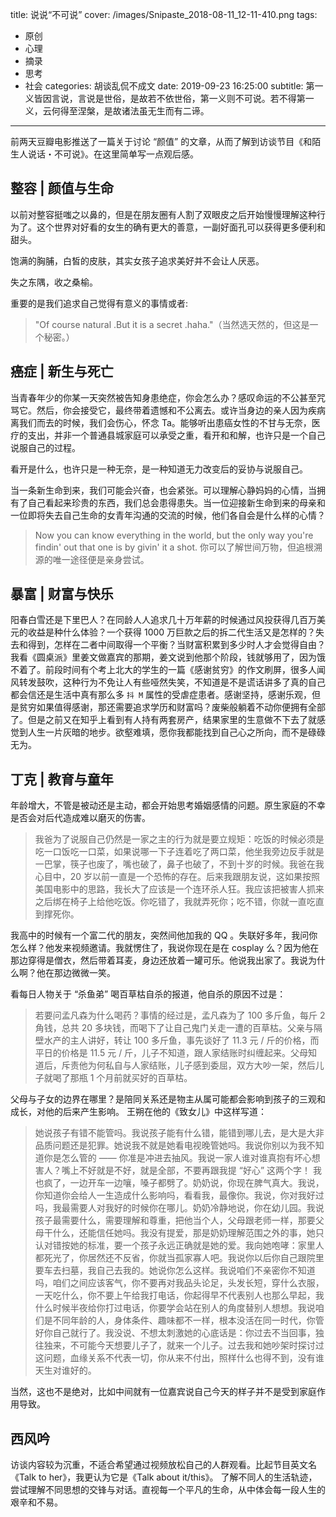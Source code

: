 title: 说说“不可说”
cover: /images/Snipaste_2018-08-11_12-11-410.png
tags:
  - 原创
  - 心理
  - 摘录
  - 思考
  - 社会
categories: 胡谈乱侃不成文
date: 2019-09-23 16:25:00
subtitle: 第一义皆因言说，言说是世俗，是故若不依世俗，第一义则不可说。若不得第一义，云何得至涅槃，是故诸法虽无生而有二谛。
---
前两天豆瓣电影推送了一篇关于讨论 “颜值” 的文章，从而了解到访谈节目《和陌生人说话・不可说》。在这里简单写一点观后感。

## 整容 | 颜值与生命

以前对整容挺嗤之以鼻的，但是在朋友圈有人割了双眼皮之后开始慢慢理解这种行为了。这个世界对好看的女生的确有更大的善意，一副好面孔可以获得更多便利和甜头。

饱满的胸脯，白皙的皮肤，其实女孩子追求美好并不会让人厌恶。

失之东隅，收之桑榆。

重要的是我们追求自己觉得有意义的事情或者:
>"Of course natural .But it is a secret .haha."（当然选天然的，但这是一个秘密。）

## 癌症 | 新生与死亡

当青春年少的你某一天突然被告知身患绝症，你会怎么办？感叹命运的不公甚至咒骂它。然后，你会接受它，最终带着遗憾和不公离去。或许当身边的亲人因为疾病离我们而去的时候，我们会伤心，怀念 Ta。能够听出患癌女性的不甘与无奈，医疗的支出，并非一个普通县城家庭可以承受之重，看开和和解，也许只是一个自己说服自己的过程。

看开是什么，也许只是一种无奈，是一种知道无力改变后的妥协与说服自己。

当一条新生命到来，我们可能会兴奋，也会紧张。可以理解心静妈妈的心情，当拥有了自己看起来珍贵的东西，我们总会患得患失。当一位迎接新生命到来的母亲和一位即将失去自己生命的女青年沟通的交流的时候，他们各自会是什么样的心情？

> Now you can know everything in the world, but the only way you're findin' out that one is by givin' it a shot. 
你可以了解世间万物，但追根溯源的唯一途径便是亲身尝试。

## 暴富 | 财富与快乐

阳春白雪还是下里巴人？在同龄人人追求几十万年薪的时候通过风投获得几百万美元的收益是种什么体验？一个获得 1000 万巨款之后的拆二代生活又是怎样的？失去和得到，怎样在二者中间取得一个平衡？当财富积累到多少时人才会觉得自由？我看《圆桌派》里姜文做嘉宾的那期，姜文说到他那个阶段，钱就够用了，因为饿不着了。前段时间有个考上北大的学生的一篇《感谢贫穷》的作文刷屏，很多人闻风转发鼓吹，这种行为不免让人有些哑然失笑，不知道是不是谎话讲多了真的自己都会信还是生活中真有那么多 `抖 M` 属性的受虐症患者。感谢坚持，感谢乐观，但是贫穷如果值得感谢，那还需要追求学历和财富吗？废柴般躺着不动你便拥有全部了。但是之前又在知乎上看到有人持有两套房产，结果家里的生意做不下去了就感觉到人生一片灰暗的地步。欲壑难填，愿你我都能找到自己心之所向，而不是碌碌无为。

## 丁克 | 教育与童年

年龄增大，不管是被动还是主动，都会开始思考婚姻感情的问题。原生家庭的不幸是否会对后代造成难以磨灭的伤害。

> 我爸为了说服自己仍然是一家之主的行为就是要立规矩：吃饭的时候必须是吃一口饭吃一口菜，如果说哪一下子连着吃了两口菜，他坐我旁边反手就是一巴掌，筷子也废了，嘴也破了，鼻子也破了，不到十岁的时候。我爸在我心目中，20 岁以前一直是一个恐怖的存在。后来我跟朋友说，这如果按照美国电影中的思路，我长大了应该是一个连环杀人狂。我应该把被害人抓来之后绑在椅子上给他吃饭。你吃错了，我就弄死你；吃不错，你就一直吃直到撑死你。

我高中的时候有一个富二代的朋友，突然间他加我的 QQ 。失联好多年，我问你怎么样？他发来视频邀请。我就愣住了，我说你现在是在 cosplay 么？因为他在那边穿得是僧衣，然后带着耳麦，身边还放着一罐可乐。他说我出家了。我说为什么啊？他在那边微微一笑。

看每日人物关于 “杀鱼弟” 喝百草枯自杀的报道，他自杀的原因不过是：

> 若要问孟凡森为什么喝药？事情的经过是，孟凡森为了 100 多斤鱼，每斤 2 角钱，总共 20 多块钱，而喝下了让自己鬼门关走一遭的百草枯。父亲与隔壁水产的主人讲好，转让 100 多斤鱼，事先谈好了 11.3 元 / 斤的价格，而平日的价格是 11.5 元 / 斤，儿子不知道，跟人家结账时纠缠起来。父母知道后，斥责他为何私自与人家结账，儿子感到委屈，双方大吵一架，然后儿子就喝了那瓶 1 个月前就买好的百草枯。

父母与子女的边界在哪里？是陪同关系还是物主从属可能都会影响到孩子的三观和成长，对他的后来产生影响。
王朔在他的《致女儿》中这样写道：
> 她说孩子有错不能管吗。我说孩子能有什么错，能错到哪儿去，是大是大非品质问题还是犯罪。她说我不就是她看电视晚管她吗。我说你别以为我不知道你是怎么管的 —— 你准是冲进去抽风。我说一家人谁对谁真抱有坏心想害人？嘴上不好就是不好，就是全部，不要再跟我提 “好心” 这两个字！
我也疯了，一边开车一边嚷，嗓子都劈了。奶奶说，你现在脾气真大。我说，你知道你会给人一生造成什么影响吗，看看我，最像你。我说，你对我好过吗，我最需要人对我好的时候你在哪儿。奶奶冷静地说，你在幼儿园。我说孩子最需要什么，需要理解和尊重，把他当个人，父母跟老师一样，那要父母干什么，还能信任她吗。我没有提爱，那是奶奶理解范围之外的事，她只认对错按她的标准，要一个孩子永远正确就是她的爱。我向她咆哮：家里人都死光了，你居然还不反省，你就当孤家寡人吧。我说你以后你自己跟院里要车去扫墓，我自己去我的。她说你怎么这样。我说咱们不亲密你不知道吗，咱们之间应该客气，你不要再对我品头论足，头发长短，穿什么衣服，一天吃什么，你不要上午给我打电话，你起得早不代表别人也那么早起，我什么时候半夜给你打过电话，你要学会站在别人的角度替别人想想。我说咱们是不同年龄的人，身体条件、趣味都不一样，根本没活在同一时代，你管好你自己就行了。我没说、不想太刺激她的心底话是：你过去不当回事，独往独来，不可能今天想要儿子了，就来一个儿子。过去我和她吵架时探讨过这问题，血缘关系不代表一切，你从来不付出，照样什么也得不到，没有谁天生对谁好的。

当然，这也不是绝对，比如中间就有一位嘉宾说自己今天的样子并不是受到家庭作用导致。

## 西风吟
访谈内容较为沉重，不适合希望通过视频放松自己的人群观看。比起节目英文名《Talk to her》，我更认为它是《Talk about it/this》。
了解不同人的生活轨迹，尝试理解不同思想的交锋与对话。直视每一个平凡的生命，从中体会每一段人生的艰辛和不易。
